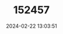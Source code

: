 ---
title: "152457"
category: "Peniocereus striatus"
draft: false
date: 2024-02-22 13:03:51
languages:
  English: ["Gearstem Cactus"]
---